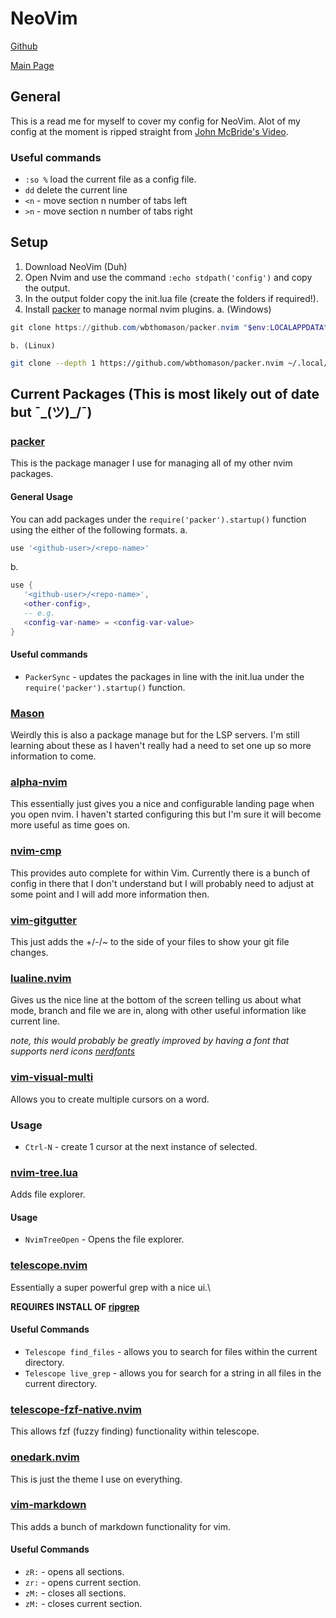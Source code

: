 # NeoVim
[Github](https://github.com/neovim/neovim/tree/master)

[Main Page](https://neovim.io/)

## General
This is a read me for myself to cover my config for NeoVim.
Alot of my config at the moment is ripped straight from [John McBride's Video](https://www.youtube.com/watch?v=XiHjS0CgbN4).

### Useful commands
- `:so %` load the current file as a config file.
- `dd` delete the current line
- `<n` - move section n number of tabs left
- `>n` - move section n number of tabs right

## Setup
1. Download NeoVim (Duh)
2. Open Nvim and use the command `:echo stdpath('config')` and copy the output.
3. In the output folder copy the init.lua file (create the folders if required!).
4. Install [packer](https://github.com/wbthomason/packer.nvim) to manage normal nvim plugins.
    a. (Windows)
```powershell
git clone https://github.com/wbthomason/packer.nvim "$env:LOCALAPPDATA\nvim-data\site\pack\packer\start\packer.nvim"
```

    b. (Linux)
```sh
git clone --depth 1 https://github.com/wbthomason/packer.nvim ~/.local/share/nvim/site/pack/packer/start/packer.nvim
```
## Current Packages (This is most likely out of date but ¯\_(ツ)_/¯)

### [packer](https://github.com/wbthomason/packer.nvim)
This is the package manager I use for managing all of my other nvim packages.

#### General Usage
You can add packages under the `require('packer').startup()` function using the either of the following formats.
a. 
```lua
use '<github-user>/<repo-name>'
```

b.
```lua
use {
   '<github-user>/<repo-name>',
   <other-config>,
   -- e.g.
   <config-var-name> = <config-var-value>
}
```

#### Useful commands
- `PackerSync` - updates the packages in line with the init.lua under the `require('packer').startup()` function.

### [Mason](https://github.com/williamboman/mason.nvim?tab=readme-ov-file#registries)
Weirdly this is also a package manage but for the LSP servers. I'm still learning about these as I haven't really had a need to set one up so more information to come.

### [alpha-nvim](https://github.com/goolord/alpha-nvim)
This essentially just gives you a nice and configurable landing page when you open nvim.
I haven't started configuring this but I'm sure it will become more useful as time goes on.

### [nvim-cmp](https://github.com/wbthomason/packer.nvim)
This provides auto complete for within Vim. Currently there is a bunch of config in there that I don't understand but I will probably need to adjust at some point and I will add more information then.

### [vim-gitgutter](https://github.com/airblade/vim-gitgutter)
This just adds the +/-/~ to the side of your files to show your git file changes.

### [lualine.nvim](https://github.com/nvim-lualine/lualine.nvim)
Gives us the nice line at the bottom of the screen telling us about what mode, branch and file we are in, along with other useful information like current line.

*note, this would probably be greatly improved by having a font that supports nerd icons [nerdfonts](https://www.nerdfonts.com/)*

### [vim-visual-multi](https://github.com/mg979/vim-visual-multi)
Allows you to create multiple cursors on a word.

### Usage
- `Ctrl-N` - create 1 cursor at the next instance of selected.

### [nvim-tree.lua](https://github.com/nvim-tree/nvim-tree.lua)
Adds file explorer.
#### Usage
- `NvimTreeOpen` - Opens the file explorer.

### [telescope.nvim](https://github.com/nvim-telescope/telescope.nvim)
Essentially a super powerful grep with a nice ui.\

**REQUIRES INSTALL OF [ripgrep](https://github.com/BurntSushi/ripgrep)**

#### Useful Commands
- `Telescope find_files` - allows you to search for files within the current directory.
- `Telescope live_grep` - allows you for search for a string in all files in the current directory.

### [telescope-fzf-native.nvim](https://github.com/nvim-telescope/telescope-fzf-native.nvim)
This allows fzf (fuzzy finding) functionality within telescope.

### [onedark.nvim](https://github.com/navarasu/onedark.nvim)
This is just the theme I use on everything.

### [vim-markdown](https://github.com/preservim/vim-markdown)
This adds a bunch of markdown functionality for vim.
#### Useful Commands
- `zR:` - opens all sections.
- `zr:` - opens current section.
- `zM:` - closes all sections.
- `zM:` - closes current section.
